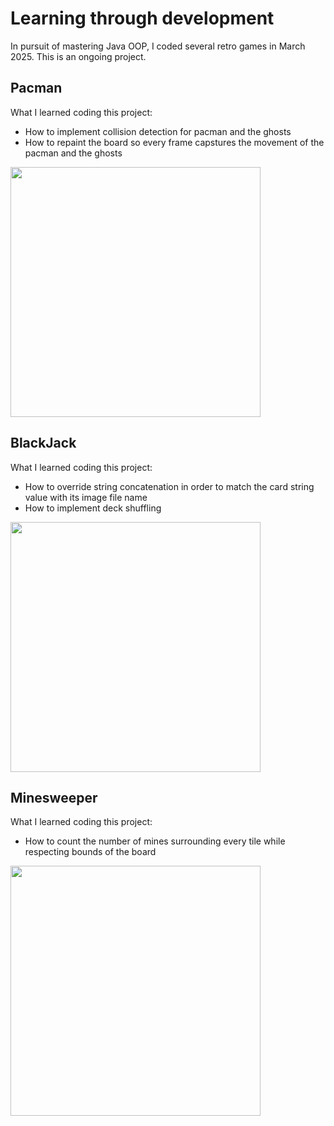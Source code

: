 # Learning through development
In pursuit of mastering Java OOP, I coded several retro games in March 2025. This is an ongoing project.

## Pacman
What I learned coding this project:
- How to implement collision detection for pacman and the ghosts
- How to repaint the board so every frame capstures the movement of the pacman and the ghosts
  
<img src="https://github.com/user-attachments/assets/f45430a8-a4db-4d4b-a573-d7ebfdc22258" width=400>


## BlackJack
What I learned coding this project:
- How to override string concatenation in order to match the card string value with its image file name
- How to implement deck shuffling
  
<img src="https://github.com/user-attachments/assets/41a6cfcd-9d1a-46cf-830c-06afea3b74c3" width=400>

## Minesweeper
What I learned coding this project:
- How to count the number of mines surrounding every tile while respecting bounds of the board 
<img src="https://github.com/user-attachments/assets/5d9f3e9c-0da3-49b0-b64b-27643d26e52a" width=400>
